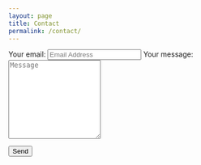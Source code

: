 ```yaml
---
layout: page
title: Contact
permalink: /contact/
---
```

<div>



<form class="wj-contact" action="https://formspree.io/f/xnqorjjq" method="POST">
  <label>
    Your email:
    <input type="text" name="_replyto" placeholder="Email Address">
  </label>
  <label>
    Your message:
    <textarea rows="10" name="message" placeholder="Message"></textarea>
  </label>

  <!-- your other form fields go here -->

  <button type="submit">Send</button>
</form
</div>
